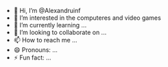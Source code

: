 - 👋 Hi, I’m @Alexandruinf
- 👀 I’m interested in the computeres and video games 
- 🌱 I’m currently learning ...
- 💞️ I’m looking to collaborate on ...
- 📫 How to reach me ...
- 😄 Pronouns: ...
- ⚡ Fun fact: ...

<!---
Alexandruinf/Alexandruinf is a ✨ special ✨ repository because its `README.md` (this file) appears on your GitHub profile.
You can click the Preview link to take a look at your changes.
--->
